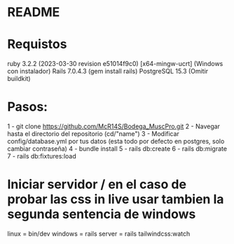 # README

# Requistos

 ruby 3.2.2 (2023-03-30 revision e51014f9c0) [x64-mingw-ucrt] (Windows con instalador)
 Rails 7.0.4.3 (gem install rails)
 PostgreSQL 15.3 (Omitir buildkit)

# Pasos:
1 - git clone https://github.com/McR14S/Bodega_MuscPro.git
2 - Navegar hasta el directorio del repositorio (cd/"name")
3 - Modificar config/database.yml por tus datos (esta todo por defecto en postgres, solo cambiar contraseña)
4 - bundle install
5 - rails db:create
6 - rails db:migrate
7 - rails db:fixtures:load


# Iniciar servidor / en el caso de probar las css in live usar tambien la segunda sentencia de windows
 linux = bin/dev
 windows = rails server
         = rails tailwindcss:watch